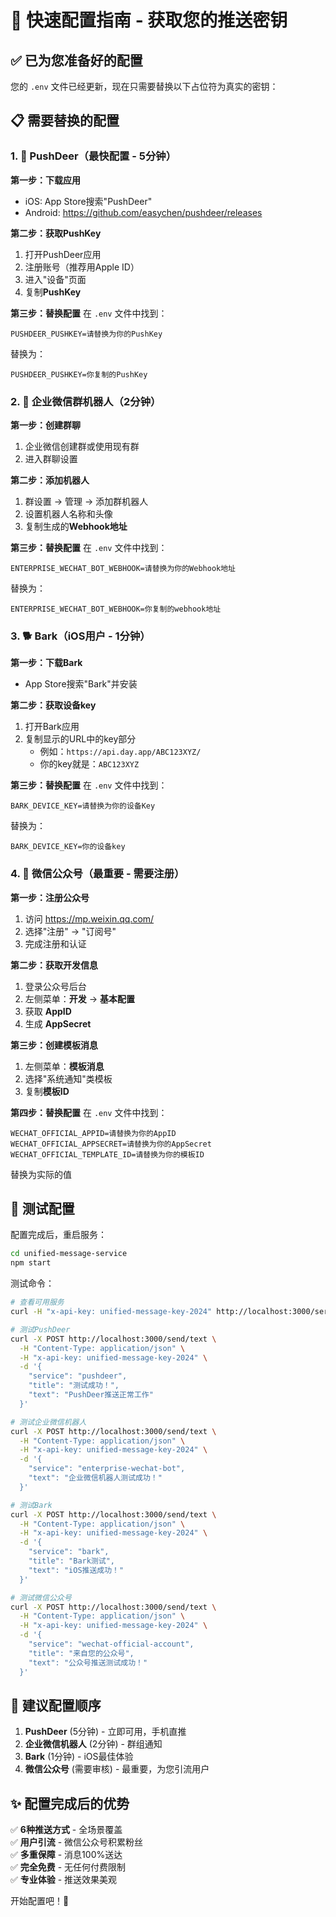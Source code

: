 # 🚀 快速配置指南 - 获取您的推送密钥

## ✅ 已为您准备好的配置

您的 `.env` 文件已经更新，现在只需要替换以下占位符为真实的密钥：

## 📋 需要替换的配置

### 1. 🦌 PushDeer（最快配置 - 5分钟）

**第一步：下载应用**
- iOS: App Store搜索"PushDeer"
- Android: https://github.com/easychen/pushdeer/releases

**第二步：获取PushKey**
1. 打开PushDeer应用
2. 注册账号（推荐用Apple ID）
3. 进入"设备"页面
4. 复制**PushKey**

**第三步：替换配置**
在 `.env` 文件中找到：
```env
PUSHDEER_PUSHKEY=请替换为你的PushKey
```
替换为：
```env
PUSHDEER_PUSHKEY=你复制的PushKey
```

### 2. 🤖 企业微信群机器人（2分钟）

**第一步：创建群聊**
1. 企业微信创建群或使用现有群
2. 进入群聊设置

**第二步：添加机器人**
1. 群设置 → 管理 → 添加群机器人
2. 设置机器人名称和头像
3. 复制生成的**Webhook地址**

**第三步：替换配置**
在 `.env` 文件中找到：
```env
ENTERPRISE_WECHAT_BOT_WEBHOOK=请替换为你的Webhook地址
```
替换为：
```env
ENTERPRISE_WECHAT_BOT_WEBHOOK=你复制的webhook地址
```

### 3. 🐕 Bark（iOS用户 - 1分钟）

**第一步：下载Bark**
- App Store搜索"Bark"并安装

**第二步：获取设备key**
1. 打开Bark应用
2. 复制显示的URL中的key部分
   - 例如：`https://api.day.app/ABC123XYZ/`
   - 你的key就是：`ABC123XYZ`

**第三步：替换配置**
在 `.env` 文件中找到：
```env
BARK_DEVICE_KEY=请替换为你的设备Key
```
替换为：
```env
BARK_DEVICE_KEY=你的设备key
```

### 4. 📱 微信公众号（最重要 - 需要注册）

**第一步：注册公众号**
1. 访问 https://mp.weixin.qq.com/
2. 选择"注册" → "订阅号"
3. 完成注册和认证

**第二步：获取开发信息**
1. 登录公众号后台
2. 左侧菜单：**开发** → **基本配置**
3. 获取 **AppID**
4. 生成 **AppSecret**

**第三步：创建模板消息**
1. 左侧菜单：**模板消息**
2. 选择"系统通知"类模板
3. 复制**模板ID**

**第四步：替换配置**
在 `.env` 文件中找到：
```env
WECHAT_OFFICIAL_APPID=请替换为你的AppID
WECHAT_OFFICIAL_APPSECRET=请替换为你的AppSecret
WECHAT_OFFICIAL_TEMPLATE_ID=请替换为你的模板ID
```
替换为实际的值

## 🧪 测试配置

配置完成后，重启服务：
```bash
cd unified-message-service
npm start
```

测试命令：
```bash
# 查看可用服务
curl -H "x-api-key: unified-message-key-2024" http://localhost:3000/services

# 测试PushDeer
curl -X POST http://localhost:3000/send/text \
  -H "Content-Type: application/json" \
  -H "x-api-key: unified-message-key-2024" \
  -d '{
    "service": "pushdeer",
    "title": "测试成功！",
    "text": "PushDeer推送正常工作"
  }'

# 测试企业微信机器人
curl -X POST http://localhost:3000/send/text \
  -H "Content-Type: application/json" \
  -H "x-api-key: unified-message-key-2024" \
  -d '{
    "service": "enterprise-wechat-bot",
    "text": "企业微信机器人测试成功！"
  }'

# 测试Bark
curl -X POST http://localhost:3000/send/text \
  -H "Content-Type: application/json" \
  -H "x-api-key: unified-message-key-2024" \
  -d '{
    "service": "bark",
    "title": "Bark测试",
    "text": "iOS推送成功！"
  }'

# 测试微信公众号
curl -X POST http://localhost:3000/send/text \
  -H "Content-Type: application/json" \
  -H "x-api-key: unified-message-key-2024" \
  -d '{
    "service": "wechat-official-account",
    "title": "来自您的公众号",
    "text": "公众号推送测试成功！"
  }'
```

## 🎯 建议配置顺序

1. **PushDeer** (5分钟) - 立即可用，手机直推
2. **企业微信机器人** (2分钟) - 群组通知
3. **Bark** (1分钟) - iOS最佳体验
4. **微信公众号** (需要审核) - 最重要，为您引流用户

## ✨ 配置完成后的优势

✅ **6种推送方式** - 全场景覆盖  
✅ **用户引流** - 微信公众号积累粉丝  
✅ **多重保障** - 消息100%送达  
✅ **完全免费** - 无任何付费限制  
✅ **专业体验** - 推送效果美观  

开始配置吧！🚀